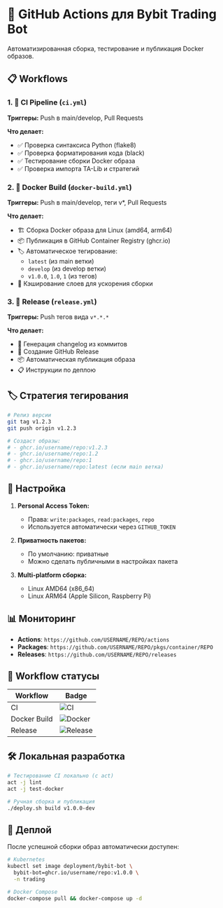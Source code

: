 # 🤖 GitHub Actions для Bybit Trading Bot

Автоматизированная сборка, тестирование и публикация Docker образов.

## 📋 Workflows

### 1. 🔧 CI Pipeline (`ci.yml`)
**Триггеры:** Push в main/develop, Pull Requests

**Что делает:**
- ✅ Проверка синтаксиса Python (flake8)
- ✅ Проверка форматирования кода (black)
- ✅ Тестирование сборки Docker образа
- ✅ Проверка импорта TA-Lib и стратегий

### 2. 🐳 Docker Build (`docker-build.yml`)
**Триггеры:** Push в main/develop, теги v*, Pull Requests

**Что делает:**
- 🏗️ Сборка Docker образа для Linux (amd64, arm64)
- 📦 Публикация в GitHub Container Registry (ghcr.io)
- 🏷️ Автоматическое тегирование:
  - `latest` (из main ветки)
  - `develop` (из develop ветки)
  - `v1.0.0`, `1.0`, `1` (из тегов)
- 💾 Кэширование слоев для ускорения сборки

### 3. 🚀 Release (`release.yml`)
**Триггеры:** Push тегов вида `v*.*.*`

**Что делает:**
- 📝 Генерация changelog из коммитов
- 🎉 Создание GitHub Release
- 📦 Автоматическая публикация образа
- 📋 Инструкции по деплою

## 🏷️ Стратегия тегирования

```bash
# Релиз версии
git tag v1.2.3
git push origin v1.2.3

# Создаст образы:
# - ghcr.io/username/repo:v1.2.3
# - ghcr.io/username/repo:1.2
# - ghcr.io/username/repo:1
# - ghcr.io/username/repo:latest (если main ветка)
```

## 🔐 Настройка

1. **Personal Access Token:**
   - Права: `write:packages`, `read:packages`, `repo`
   - Используется автоматически через `GITHUB_TOKEN`

2. **Приватность пакетов:**
   - По умолчанию: приватные
   - Можно сделать публичными в настройках пакета

3. **Multi-platform сборка:**
   - Linux AMD64 (x86_64)
   - Linux ARM64 (Apple Silicon, Raspberry Pi)

## 📊 Мониторинг

- **Actions**: `https://github.com/USERNAME/REPO/actions`
- **Packages**: `https://github.com/USERNAME/REPO/pkgs/container/REPO`
- **Releases**: `https://github.com/USERNAME/REPO/releases`

## 🔄 Workflow статусы

| Workflow | Badge |
|----------|-------|
| CI | ![CI](https://github.com/USERNAME/REPO/workflows/CI/badge.svg) |
| Docker Build | ![Docker](https://github.com/USERNAME/REPO/workflows/Build%20and%20Push%20Docker%20Image/badge.svg) |
| Release | ![Release](https://github.com/USERNAME/REPO/workflows/Release/badge.svg) |

## 🛠️ Локальная разработка

```bash
# Тестирование CI локально (с act)
act -j lint
act -j test-docker

# Ручная сборка и публикация
./deploy.sh build v1.0.0-dev
```

## 🚀 Деплой

После успешной сборки образ автоматически доступен:

```bash
# Kubernetes
kubectl set image deployment/bybit-bot \
  bybit-bot=ghcr.io/username/repo:v1.0.0 \
  -n trading

# Docker Compose
docker-compose pull && docker-compose up -d
```


